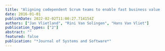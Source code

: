 ```yaml
---
title: "Aligning codependent Scrum teams to enable fast business value delivery: A governance framework and set of intervention actions"
date: 2016-01-01
publishDate: 2022-02-02T11:00:27.714154Z
authors: ["Jan Vlietland", "Rini Van Solingen", "Hans Van Vliet"]
publication_types: ["2"]
abstract: ""
featured: false
publication: "*Journal of Systems and Software*"
---
```


